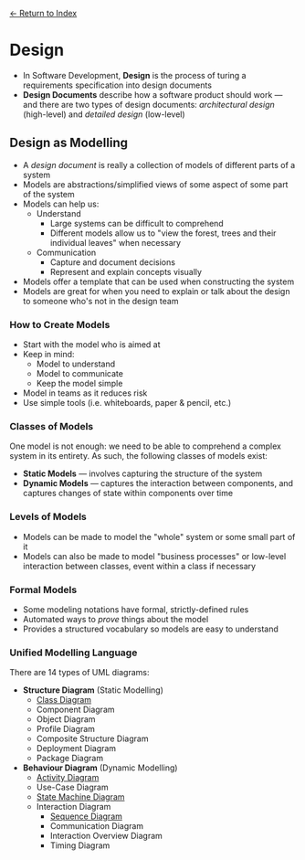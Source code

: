 [← Return to Index](https://github.com/cjmlgrto/fit3140-notes/)

# Design

- In Software Development, **Design** is the process of turing a requirements specification into design documents
- **Design Documents** describe how a software product should work — and there are two types of design documents: _architectural design_ (high-level) and _detailed design_ (low-level)

## Design as Modelling

- A _design document_ is really a collection of models of different parts of a system
- Models are abstractions/simplified views of some aspect of some part of the system
- Models can help us:
	- Understand
		- Large systems can be difficult to comprehend
		- Different models allow us to "view the forest, trees and their individual leaves" when necessary
	- Communication
		- Capture and document decisions
		- Represent and explain concepts visually
- Models offer a template that can be used when constructing the system
- Models are great for when you need to explain or talk about the design to someone who's not in the design team

### How to Create Models

- Start with the model who is aimed at
- Keep in mind:
	- Model to understand
	- Model to communicate
	- Keep the model simple
- Model in teams as it reduces risk
- Use simple tools (i.e. whiteboards, paper & pencil, etc.)

### Classes of Models

One model is not enough: we need to be able to comprehend a complex system in its entirety. As such, the following classes of models exist:

- **Static Models** — involves capturing the structure of the system
- **Dynamic Models** — captures the interaction between components, and captures changes of state within components over time

### Levels of Models

- Models can be made to model the "whole" system or some small part of it
- Models can also be made to model "business processes" or low-level interaction between classes, event within a class if necessary

### Formal Models

- Some modeling notations have formal, strictly-defined rules
- Automated ways to _prove_ things about the model
- Provides a structured vocabulary so models are easy to understand

### Unified Modelling Language

There are 14 types of UML diagrams:

- **Structure Diagram** (Static Modelling)
	- [Class Diagram](http://www.agilemodeling.com/artifacts/classDiagram.htm)
	- Component Diagram
	- Object Diagram
	- Profile Diagram
	- Composite Structure Diagram
	- Deployment Diagram
	- Package Diagram
- **Behaviour Diagram** (Dynamic Modelling)
	- [Activity Diagram](http://www.agilemodeling.com/artifacts/activityDiagram.htm)
	- Use-Case Diagram
	- [State Machine Diagram](http://www.agilemodeling.com/artifacts/stateMachineDiagram.htm)
	- Interaction Diagram
		- [Sequence Diagram](http://www.agilemodeling.com/artifacts/sequenceDiagram.htm)
		- Communication Diagram
		- Interaction Overview Diagram
		- Timing Diagram
  